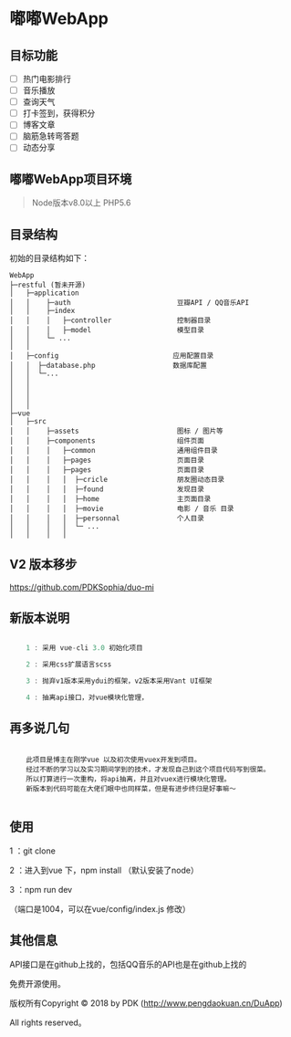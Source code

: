 嘟嘟WebApp 
===============
## 目标功能
- [ ] 热门电影排行
- [ ] 音乐播放
- [ ] 查询天气
- [ ] 打卡签到，获得积分
- [ ] 博客文章
- [ ] 脑筋急转弯答题
- [ ] 动态分享

## 嘟嘟WebApp项目环境
> Node版本v8.0以上
> PHP5.6

## 目录结构
初始的目录结构如下：
~~~
WebApp
├─restful (暂未开源)            
│   ├─application
│   │    ├─auth                          豆瓣API / QQ音乐API
│   │    ├─index                         
│   │    │   ├─controller                控制器目录
│   │    │   ├─model                     模型目录
│   │    └─ ...
│   │ 
│   ├─config                            应用配置目录
│   │  ├─database.php                   数据库配置 
│   │  └─...
│   │
│   │ 
│   │
│   │  
├─vue  
│   ├─src
│   │    ├─assets                        图标 / 图片等
│   │    ├─components                    组件页面                         
│   │    │   ├─common                    通用组件目录
│   │    │   ├─pages                     页面目录
│   │    │   ├─pages                     页面目录
│   │    │   │  ├─cricle                 朋友圈动态目录
│   │    │   │  ├─found                  发现目录
│   │    │   │  ├─home                   主页面目录
│   │    │   │  ├─movie                  电影 / 音乐 目录
│   │    │   │  ├─personnal              个人目录
│   │    │   │  └─ ...
│   │    │   │  

~~~

## V2 版本移步
https://github.com/PDKSophia/duo-mi

## 新版本说明
```javascript

    1 : 采用 vue-cli 3.0 初始化项目
    
    2 : 采用css扩展语言scss

    3 : 抛弃v1版本采用ydui的框架，v2版本采用Vant UI框架

    4 : 抽离api接口，对vue模块化管理，

```

## 再多说几句
```base

    此项目是博主在刚学vue 以及初次使用vuex开发到项目。
    经过不断的学习以及实习期间学到的技术，才发现自己到这个项目代码写到很菜。
    所以打算进行一次重构，将api抽离，并且对vuex进行模块化管理。
    新版本到代码可能在大佬们眼中也同样菜，但是有进步终归是好事嘛～
    
```


## 使用
 1 ：git clone 

 2 ：进入到vue 下，npm install （默认安装了node）

 3 ：npm run dev

 （端口是1004，可以在vue/config/index.js 修改）
 
## 其他信息

API接口是在github上找的，包括QQ音乐的API也是在github上找的

免费开源使用。


版权所有Copyright © 2018 by PDK (http://www.pengdaokuan.cn/DuApp)

All rights reserved。

